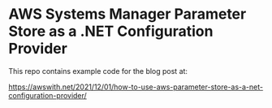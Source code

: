 # AWS Systems Manager Parameter Store as a .NET Configuration Provider

This repo contains example code for the blog post at:

https://awswith.net/2021/12/01/how-to-use-aws-parameter-store-as-a-net-configuration-provider/